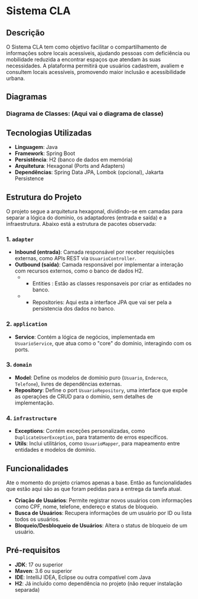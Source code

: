 # Sistema CLA 

## Descrição
O Sistema CLA tem como objetivo facilitar o compartilhamento de informações sobre locais acessíveis, ajudando pessoas com deficiência ou mobilidade reduzida a encontrar espaços que atendam às suas necessidades. A plataforma permitirá que usuários cadastrem, avaliem e consultem locais acessíveis, promovendo maior inclusão e acessibilidade urbana.

## Diagramas 
### Diagrama de Classes: (Aqui vai o diagrama de classe)

## Tecnologias Utilizadas
- **Linguagem**: Java
- **Framework**: Spring Boot
- **Persistência**: H2 (banco de dados em memória)
- **Arquitetura**: Hexagonal (Ports and Adapters)
- **Dependências**: Spring Data JPA, Lombok (opcional), Jakarta Persistence

## Estrutura do Projeto
O projeto segue a arquitetura hexagonal, dividindo-se em camadas para separar a lógica do domínio, os adaptadores (entrada e saída) e a infraestrutura. Abaixo está a estrutura de pacotes observada:

### 1. `adapter`
- **Inbound (entrada)**: Camada responsável por receber requisições externas, como APIs REST via `UsuarioController`.
- **Outbound (saída)**: Camada responsável por implementar a interação com recursos externos, como o banco de dados H2.
	 - * Entities : Estão as classes responsaveis por criar as entidades no banco.
	 - * Repositories: Aqui esta a interface JPA que vai ser pela a persistencia dos dados no banco.

### 2. `application`
- **Service**: Contém a lógica de negócios, implementada em `UsuarioService`, que atua como o "core" do domínio, interagindo com os ports.

### 3. `domain`
- **Model**: Define os modelos de domínio puro (`Usuario`, `Endereco`, `Telefone`), livres de dependências externas.
- **Repository**: Define o port `UsuarioRepository`, uma interface que expõe as operações de CRUD para o domínio, sem detalhes de implementação.

### 4. `infrastructure`
- **Exceptions**: Contém exceções personalizadas, como `DuplicateUserException`, para tratamento de erros específicos.
- **Utils**: Inclui utilitários, como `UsuarioMapper`, para mapeamento entre entidades e modelos de domínio.

## Funcionalidades
Ate o momento do projeto criamos apenas a base. Então as funcionalidades que estão aqui são as que foram pedidas para a entrega da tarefa atual.
- **Criação de Usuários**: Permite registrar novos usuários com informações como CPF, nome, telefone, endereço e status de bloqueio.
- **Busca de Usuários**: Recupera informações de um usuário por ID ou lista todos os usuários.
- **Bloqueio/Desbloqueio de Usuários**: Altera o status de bloqueio de um usuário.

## Pré-requisitos
- **JDK**: 17 ou superior
- **Maven**: 3.6 ou superior
- **IDE**: IntelliJ IDEA, Eclipse ou outra compatível com Java
- **H2**: Já incluído como dependência no projeto (não requer instalação separada)
